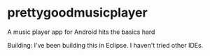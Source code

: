 prettygoodmusicplayer
=====================

A music player app for Android hits the basics hard

Building: 
I've been building this in Eclipse. I haven't tried other IDEs.

